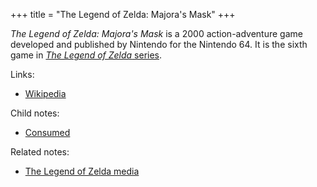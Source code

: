 +++
title = "The Legend of Zelda: Majora's Mask"
+++

*The Legend of Zelda: Majora's Mask* is a 2000 action-adventure game developed and published by Nintendo for the Nintendo 64. It is the sixth game in [*The Legend of Zelda* series](@/notes/The_Legend_of_Zelda_media.md).

Links:

- [Wikipedia](https://en.wikipedia.org/wiki/The_Legend_of_Zelda:_Majora%27s_Mask)

Child notes:

- [Consumed](@/notes/The_Legend_of_Zelda_Majoras_Mask/Consumed.md)

Related notes:

- [The Legend of Zelda media](@/notes/The_Legend_of_Zelda_media.md)
